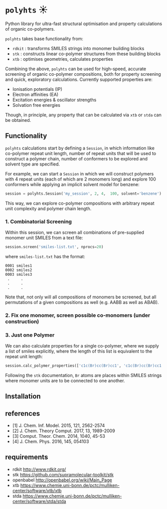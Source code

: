 
# `polyhts` :sunny:
Python library for ultra-fast structural optimisation and property calculations of organic co-polymers.

`polyhts` takes base functionality from:

* `rdkit` : transforms SMILES strings into monomer building blocks
* `stk` : constructs linear co-polymer structures from these building blocks
* `xtb` : optimises geometries, calculates properties

Combining the above, `polyhts` can be used for high-speed, accurate screening of
organic co-polymer compositions, both for property screening and quick, exploratory
calculations. Currently supported properties are:

* Ionisation potentials (IP)
* Electron affinities (EA)
* Excitation energies & oscillator strengths
* Solvation free energies

Though, in principle, any property that can be calculated via `xtb` or `stda`
can be obtained.

## Functionality
`polyhts` calculations start by defining a `Session`, in which information like
co-polymer repeat unit length, number of repeat units that will be used to
construct a polymer chain, number of conformers to be explored and solvent type
are specified.

For example, we can start a `Session` in which we will construct polymers with 4
repeat units (each of which are 2 monomers long) and explore 100 conformers while
applying an implicit solvent model for benzene:

```python
session = polyhts.Session('my_session', 2, 4,  100, solvent='benzene')  
```
This way, we can explore co-polymer compositions with arbitrary repeat unit complexity
and polymer chain length.

### 1. Combinatorial Screening
Within this session, we can screen all combinations of pre-supplied monomer unit
SMILES from a text file:
```python
session.screen('smiles-list.txt', nprocs=20)      
```
where `smiles-list.txt` has the format:
```
0001 smiles1
0002 smiles2
0003 smiles3
 .     .
 .     .
 .     .
```
Note that, not only will all compositions of monomers be screened, but all
permutations of a given compositions as well (e.g. AABB as well as ABAB).

### 2. Fix one monomer, screen possible co-monomers (under construction)

### 3. Just one Polymer
We can also calculate properties for a single co-polymer, where we supply a list
of smiles explicitly, where the length of this list is equivalent to the
repeat unit length:

```python
session.calc_polymer_properties(['c1c(Br)cc(Br)cc1', 'c1c(Br)cc(Br)cc1'], 'polymer-name')  
```
Following the `stk` documentation, `Br` atoms are places within SMILES strings
where monomer units are to be connected to one another.

## Installation

## references
* [1] J. Chem. Inf. Model. 2015, 121, 2562-2574  
* [2] J. Chem. Theory Comput. 2017, 13, 1989-2009
* [3] Comput. Theor. Chem. 2014, 1040, 45-53
* [4] J. Chem. Phys. 2016, 145, 054103

## requirements
* rdkit     http://www.rdkit.org/
* stk       https://github.com/supramolecular-toolkit/stk
* openbabel http://openbabel.org/wiki/Main_Page
* xtb       https://www.chemie.uni-bonn.de/pctc/mulliken-center/software/xtb/xtb
* stda      https://www.chemie.uni-bonn.de/pctc/mulliken-center/software/stda/stda

